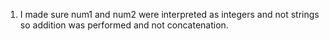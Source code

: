 1) I made sure num1 and num2 were interpreted as integers and not strings so addition was performed and not concatenation.
   